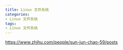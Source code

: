 ```yaml
---
title: Linux 文件系统
categories: 
- Linux 文件系统
tags:
- Linux 文件系统
---
```



https://www.zhihu.com/people/sun-jun-chao-59/posts
